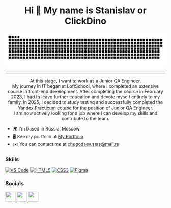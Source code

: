 <h1 align="center">Hi 👋 My name is Stanislav or ClickDino</h1>

<p align="center">
 <img width="800" src="github-snake.svg" alt="snake"/>
</p>

---

<p align="center">At this stage, I want to work as a Junior QA Engineer.<br>
My journey in IT began at LoftSchool, where I completed an extensive course in front-end development. After completing the course in February 2023, I had to leave further education and devote myself entirely to my family. In 2025, I decided to study testing and successfully completed the Yandex.Practicum course for the position of Junior QA Engineer.<br> I am now actively looking for a job where I can develop my skills and contribute to the team.</p>

* 🌍  I'm based in Russia, Moscow
* 🖥️  See my portfolio at [My Portfolio](http://clickdino.github.io/portfolio/)
* ✉️  You can contact me at [chegodaev.stas@mail.ru](mailto:chegodaev.stas@mail.ru)

<h3 align="left">Skills</h3>

<p align="left">
<!-- <a href="https://developer.mozilla.org/en-US/docs/Web/JavaScript" target="_blank" rel="noreferrer"><img src="https://raw.githubusercontent.com/danielcranney/readme-generator/main/public/icons/skills/javascript-colored.svg" width="36" height="36" alt="JavaScript" /></a> -->
 <a href="https://code.visualstudio.com/" target="_blank" rel="noreferrer"><img src="https://raw.githubusercontent.com/danielcranney/readme-generator/main/public/icons/skills/visualstudiocode.svg" width="36" height="36" alt="VS Code" /></a>
 <a href="https://developer.mozilla.org/en-US/docs/Glossary/HTML5" target="_blank" rel="noreferrer"><img src="https://raw.githubusercontent.com/danielcranney/readme-generator/main/public/icons/skills/html5-colored.svg" width="36" height="36" alt="HTML5" /></a>
 <a href="https://www.w3.org/TR/CSS/#css" target="_blank" rel="noreferrer"><img src="https://raw.githubusercontent.com/danielcranney/readme-generator/main/public/icons/skills/css3-colored.svg" width="36" height="36" alt="CSS3" /></a>
<!--  <a href="https://sass-lang.com/" target="_blank" rel="noreferrer"><img src="https://raw.githubusercontent.com/danielcranney/readme-generator/main/public/icons/skills/sass-colored.svg" width="36" height="36" alt="Sass" /></a> -->
<!--  <a href="https://getbootstrap.com/" target="_blank" rel="noreferrer"><img src="https://raw.githubusercontent.com/danielcranney/readme-generator/main/public/icons/skills/bootstrap-colored.svg" width="36" height="36" alt="Bootstrap" /></a> -->
 <a href="https://www.figma.com/" target="_blank" rel="noreferrer"><img src="https://raw.githubusercontent.com/danielcranney/readme-generator/main/public/icons/skills/figma-colored.svg" width="36" height="36" alt="Figma" /></a>
</p>

<h3 align="left">Socials</h3>

<p align="left"> 
<a href="https://www.facebook.com/chegodaev.stas" target="_blank" rel="noreferrer"> <picture> <source media="(prefers-color-scheme:)" srcset="https://raw.githubusercontent.com/danielcranney/readme-generator/main/public/icons/socials/facebook-dark.svg" /> <source media="(prefers-color-scheme: light)" srcset="https://raw.githubusercontent.com/danielcranney/readme-generator/main/public/icons/socials/facebook.svg" /> <img src="https://raw.githubusercontent.com/danielcranney/readme-generator/main/public/icons/socials/facebook.svg" width="32" height="32" /> </picture> </a>
<a href="https://www.github.com/ClickDino" target="_blank" rel="noreferrer"> <picture> <source media="(prefers-color-scheme:dark)" srcset="https://raw.githubusercontent.com/danielcranney/readme-generator/main/public/icons/socials/github-dark.svg" /> <source media="(prefers-color-scheme: light)" srcset="https://raw.githubusercontent.com/danielcranney/readme-generator/main/public/icons/socials/github.svg" /> <img src="https://raw.githubusercontent.com/danielcranney/readme-generator/main/public/icons/socials/github.svg" width="32" height="32" /> </picture> </a>
<a href="http://www.instagram.com/chegodaev.stas" target="_blank" rel="noreferrer"> <picture> <source media="(prefers-color-scheme:)" srcset="https://raw.githubusercontent.com/danielcranney/readme-generator/main/public/icons/socials/instagram-dark.svg" /> <source media="(prefers-color-scheme: dark)" srcset="https://raw.githubusercontent.com/danielcranney/readme-generator/main/public/icons/socials/instagram.svg" /> <img src="https://raw.githubusercontent.com/danielcranney/readme-generator/main/public/icons/socials/instagram.svg" width="32" height="32" /> </picture> </a></p>
